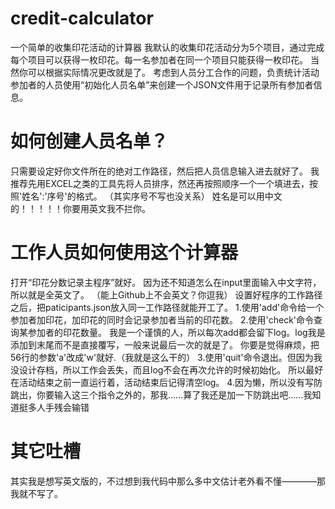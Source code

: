 # credit-calculator
一个简单的收集印花活动的计算器
我默认的收集印花活动分为5个项目，通过完成每个项目可以获得一枚印花。每一名参加者在同一个项目只能获得一枚印花。
当然你可以根据实际情况更改就是了。
考虑到人员分工合作的问题，负责统计活动参加者的人员使用“初始化人员名单”来创建一个JSON文件用于记录所有参加者信息。
# 如何创建人员名单？
只需要设定好你文件所在的绝对工作路径，然后把人员信息输入进去就好了。
我推荐先用EXCEL之类的工具先将人员排序，然还再按照顺序一个一个填进去，按照'姓名':'序号'的格式。
（其实序号不写也没关系）
姓名是可以用中文的！！！！！你要用英文我不拦你。
# 工作人员如何使用这个计算器
打开“印花分数记录主程序”就好。
因为还不知道怎么在input里面输入中文字符，所以就是全英文了。
（能上Github上不会英文？你逗我）
设置好程序的工作路径之后，把paticipants.json放入同一工作路径就能开工了。
1.使用'add'命令给一个参加者加印花，加印花的同时会记录参加者当前的印花数。
2.使用'check'命令查询某参加者的印花数量。
我是一个谨慎的人，所以每次add都会留下log。log我是添加到末尾而不是直接覆写，一般来说最后一次的就是了。
你要是觉得麻烦，把56行的参数'a'改成'w'就好.（我就是这么干的）
3.使用'quit'命令退出。但因为我没设计存档，所以工作会丢失，而且log不会在再次允许的时候初始化。
所以最好在活动结束之前一直运行着，活动结束后记得清空log。
4.因为懒，所以没有写防跳出，你要输入这三个指令之外的，那我……算了我还是加一下防跳出吧……我知道挺多人手残会输错
# 其它吐槽
其实我是想写英文版的，不过想到我代码中那么多中文估计老外看不懂————那我就不写了。

